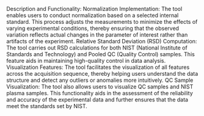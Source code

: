 Description and Functionality:
Normalization Implementation: The tool enables users to conduct normalization based on a selected internal standard. This process adjusts the measurements to minimize the effects of varying experimental conditions, thereby ensuring that the observed variation reflects actual changes in the parameter of interest rather than artifacts of the experiment.
Relative Standard Deviation (RSD) Computation: The tool carries out RSD calculations for both NIST (National Institute of Standards and Technology) and Pooled QC (Quality Control) samples. This feature aids in maintaining high-quality control in data analysis.
Visualization Features: The tool facilitates the visualization of all features across the acquisition sequence, thereby helping users understand the data structure and detect any outliers or anomalies more intuitively.
QC Sample Visualization: The tool also allows users to visualize QC samples and NIST plasma samples. This functionality aids in the assessment of the reliability and accuracy of the experimental data and further ensures that the data meet the standards set by NIST.
